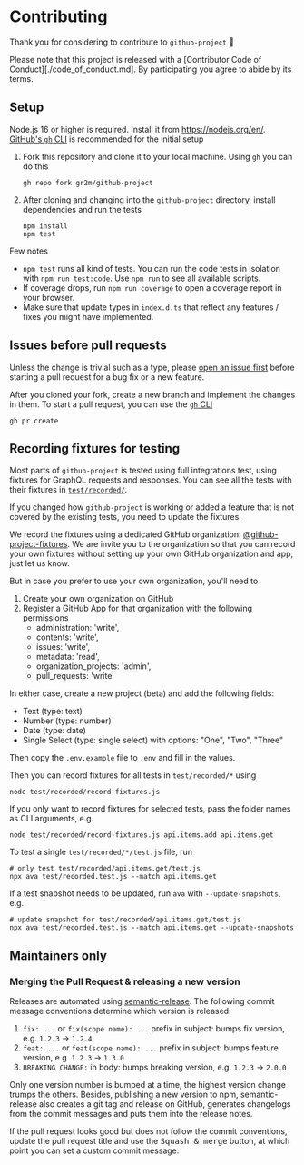 # Contributing

Thank you for considering to contribute to `github-project` 💖

Please note that this project is released with a [Contributor Code of Conduct][./code_of_conduct.md].
By participating you agree to abide by its terms.

## Setup

Node.js 16 or higher is required. Install it from https://nodejs.org/en/. [GitHub's `gh` CLI](https://cli.github.com/) is recommended for the initial setup

1. Fork this repository and clone it to your local machine. Using `gh` you can do this

   ```
   gh repo fork gr2m/github-project
   ```

2. After cloning and changing into the `github-project` directory, install dependencies and run the tests

   ```
   npm install
   npm test
   ```

Few notes

- `npm test` runs all kind of tests. You can run the code tests in isolation with `npm run test:code`. Use `npm run` to see all available scripts.
- If coverage drops, run `npm run coverage` to open a coverage report in your browser.
- Make sure that update types in `index.d.ts` that reflect any features / fixes you might have implemented.

## Issues before pull requests

Unless the change is trivial such as a type, please [open an issue first](https://github.com/gr2m/github-project/issues/new) before starting a pull request for a bug fix or a new feature.

After you cloned your fork, create a new branch and implement the changes in them. To start a pull request, you can use the [`gh` CLI](https://cli.github.com/)

```
gh pr create
```

## Recording fixtures for testing

Most parts of `github-project` is tested using full integrations test, using fixtures for GraphQL requests and responses. You can see all the tests with their fixtures in [`test/recorded/`](test/recorded/).

If you changed how `github-project` is working or added a feature that is not covered by the existing tests, you need to update the fixtures.

We record the fixtures using a dedicated GitHub organization: [@github-project-fixtures](https://github.com/github-project-fixtures/). We are invite you to the organization so that you can record your own fixtures without setting up your own GitHub organization and app, just let us know.

But in case you prefer to use your own organization, you'll need to

1. Create your own organization on GitHub
2. Register a GitHub App for that organization with the following permissions
   - administration: 'write',
   - contents: 'write',
   - issues: 'write',
   - metadata: 'read',
   - organization_projects: 'admin',
   - pull_requests: 'write'

In either case, create a new project (beta) and add the following fields:

- Text (type: text)
- Number (type: number)
- Date (type: date)
- Single Select (type: single select) with options: "One", "Two", "Three"

Then copy the `.env.example` file to `.env` and fill in the values.

Then you can record fixtures for all tests in `test/recorded/*` using

```
node test/recorded/record-fixtures.js
```

If you only want to record fixtures for selected tests, pass the folder names as CLI arguments, e.g.

```
node test/recorded/record-fixtures.js api.items.add api.items.get
```

To test a single `test/recorded/*/test.js` file, run

```
# only test test/recorded/api.items.get/test.js
npx ava test/recorded.test.js --match api.items.get
```

If a test snapshot needs to be updated, run `ava` with `--update-snapshots`, e.g.

```
# update snapshot for test/recorded/api.items.get/test.js
npx ava test/recorded.test.js --match api.items.get --update-snapshots
```

## Maintainers only

### Merging the Pull Request & releasing a new version

Releases are automated using [semantic-release](https://github.com/semantic-release/semantic-release).
The following commit message conventions determine which version is released:

1. `fix: ...` or `fix(scope name): ...` prefix in subject: bumps fix version, e.g. `1.2.3` → `1.2.4`
2. `feat: ...` or `feat(scope name): ...` prefix in subject: bumps feature version, e.g. `1.2.3` → `1.3.0`
3. `BREAKING CHANGE:` in body: bumps breaking version, e.g. `1.2.3` → `2.0.0`

Only one version number is bumped at a time, the highest version change trumps the others.
Besides, publishing a new version to npm, semantic-release also creates a git tag and release
on GitHub, generates changelogs from the commit messages and puts them into the release notes.

If the pull request looks good but does not follow the commit conventions, update the pull request title and use the <kbd>Squash & merge</kbd> button, at which point you can set a custom commit message.

